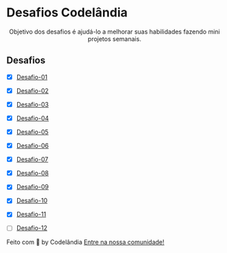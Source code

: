 # Desafios Codelândia
<p align="center">Objetivo dos desafios é ajudá-lo a melhorar suas habilidades fazendo mini projetos semanais.

 </p>


## Desafios

- [X]  [Desafio-01](https://github.com/Aldovani/codelandia/tree/master/Desafio%201)
- [X]  [Desafio-02](https://github.com/Aldovani/codelandia/tree/master/Desafio%202)
- [x] [Desafio-03](https://github.com/Aldovani/codelandia/tree/master/Desafio%203)
- [x] [Desafio-04](https://github.com/Aldovani/codelandia/tree/master/Desafio%204)
- [x] [Desafio-05](https://github.com/Aldovani/codelandia/tree/master/Desafio%205)
- [x] [Desafio-06](https://github.com/Aldovani/codelandia/tree/master/Desafio%206)
- [x] [Desafio-07](https://github.com/Aldovani/codelandia/tree/master/Desafio%207)
- [x] [Desafio-08](https://github.com/Aldovani/codelandia/tree/master/Desafio%208)
- [x] [Desafio-09](https://github.com/Aldovani/desafio-portfolio)
- [x] [Desafio-10](https://github.com/Aldovani/naped)
- [x] [Desafio-11](https://github.com/Aldovani/memory-game)
- [ ] [Desafio-12](https://github.com/Aldovani/codelandia)




Feito com 💜 by Codelândia [ Entre na nossa comunidade!](https://discord.com/invite/QevDJqCzaY)

